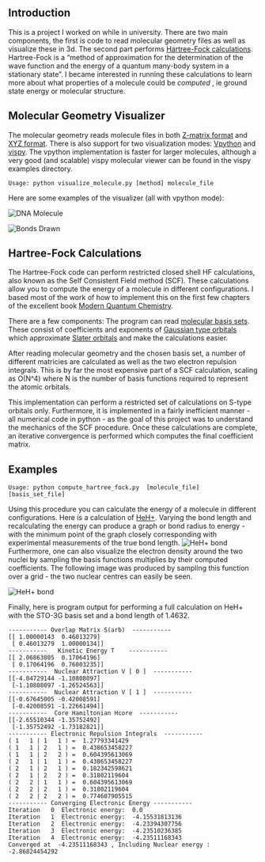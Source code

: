 Introduction
------------
This is a project I worked on while in university. There are two main components, the first is code to read molecular geometry files as well as visualize these in 3d.
The second part performs [Hartree-Fock calculations](https://en.wikipedia.org/wiki/Hartree%E2%80%93Fock_method). Hartree-Fock is a “method of approximation for the determination of the wave function and the energy of a quantum many-body system in a stationary state”. I became interested in running these calculations to learn more about what properties of a molecule could be _computed_ , ie ground state energy or molecular structure.


Molecular Geometry Visualizer
-----------------------------
The molecular geometry reads molecule files in both [Z-matrix format](https://en.wikipedia.org/wiki/Z-matrix_(chemistry)) and [XYZ format](https://en.wikipedia.org/wiki/XYZ_file_format).
There is also support for two visualization modes: [Vpython](http://vpython.org/) and [vispy](http://vispy.org/). The vpython implementation is faster for larger molecules, although a very good (and scalable) vispy molecular viewer can be found in the vispy examples directory.
```
Usage: python visualize_molecule.py [method] molecule_file
```
Here are some examples of the visualizer (all with vpython mode):

![DNA Molecule](https://raw.githubusercontent.com/peter-juritz/computational-chemistry/master/images/dna.png)

![Bonds Drawn](https://raw.githubusercontent.com/peter-juritz/computational-chemistry/master/images/bonds.png)



Hartree-Fock Calculations
-------------------------
The Hartree-Fock code can perform restricted closed shell HF calculations, also known as the Self Consistent Field method (SCF). These calculations allow you to compute the energy of a molecule in different configurations. I based most of the work of how to implement this on the first few chapters of the excellent book [Modern Quantum Chemistry](https://books.google.co.za/books?id=6mV9gYzEkgIC&redir_esc=y).

There are a few components: The program can read [molecular basis sets](https://en.wikipedia.org/wiki/Basis_set_(chemistry)). These consist of coefficients and exponents of [Gaussian type orbitals](https://en.wikipedia.org/wiki/Gaussian_orbital) which approximate [Slater orbitals](https://en.wikipedia.org/wiki/Slater-type_orbital) and make the calculations easier.

After reading molecular geometry and the chosen basis set, a number of different matricies are calculated as well as the two electron repulsion integrals. This is by far the most expensive part of a SCF calculation, scaling as O(N^4) where N is the number of basis functions required to represent the atomic orbitals.

This implementation can perform a restricted set of calculations on S-type orbitals only. Furthermore, it is implemented in a fairly inefficient manner - all numerical code in python - as the goal of this project was to understand the mechanics of the SCF procedure.
Once these calculations are complete, an iterative convergence is performed which computes the final coefficient matrix.

Examples
--------
```
Usage: python compute_hartree_fock.py  [molecule_file] [basis_set_file]
```
Using this procedure you can calculate the energy of a molecule in different configurations. Here is a calculation of [HeH+](https://en.wikipedia.org/wiki/Helium_hydride_ion). Varying the bond length and recalculating the energy can produce a graph or bond radius to energy - with the minimum point of the graph closely corresponding with experimental measurements of the true bond length.
![HeH+ bond](https://raw.githubusercontent.com/peter-juritz/computational-chemistry/master/images/heh.png)
Furthermore, one can also visualize the electron density around the two nuclei by sampling the basis functions multiplies by their computed coefficients. The following image was produced by sampling this function over a grid - the two nuclear centres can easily be seen.

![HeH+ bond](https://raw.githubusercontent.com/peter-juritz/computational-chemistry/master/images/heh_dens.png)

Finally, here is program output for performing a full calculation on HeH+ with the STO-3G basis set and a bond length of 1.4632.

````
----------- Overlap Matrix S(arb)  -----------
[[ 1.00000143  0.46013279]
 [ 0.46013279  1.00000134]]
-----------   Kinetic Energy T    -----------
[[ 2.06863805  0.17064196]
 [ 0.17064196  0.76003235]]
-----------  Nuclear Attraction V [ 0 ]  -----------
[[-4.04729144 -1.10808097]
 [-1.10808097 -1.26524563]]
-----------  Nuclear Attraction V [ 1 ]  -----------
[[-0.67645005 -0.42008591]
 [-0.42008591 -1.22661494]]
-----------  Core Hamiltonian Hcore  -----------
[[-2.65510344 -1.35752492]
 [-1.35752492 -1.73182821]]
----------- Electronic Repulsion Integrals  -----------
( 1   1 | 1   1 ) =  1.27793341429
( 1   1 | 2   1 ) =  0.438653458227
( 1   1 | 2   2 ) =  0.604395613069
( 2   1 | 1   1 ) =  0.438653458227
( 2   1 | 2   1 ) =  0.182342598621
( 2   1 | 2   2 ) =  0.31802119604
( 2   2 | 1   1 ) =  0.604395613069
( 2   2 | 2   1 ) =  0.31802119604
( 2   2 | 2   2 ) =  0.774607905515
----------- Converging Electronic Energy -----------
Iteration   0  Electronic energy:  0.0
Iteration   1  Electronic energy:  -4.15531813136
Iteration   2  Electronic energy:  -4.23394307756
Iteration   3  Electronic energy:  -4.23510236385
Iteration   4  Electronic energy:  -4.23511168343
Converged at  -4.23511168343 , Including Nuclear energy :  -2.86824454292
````
